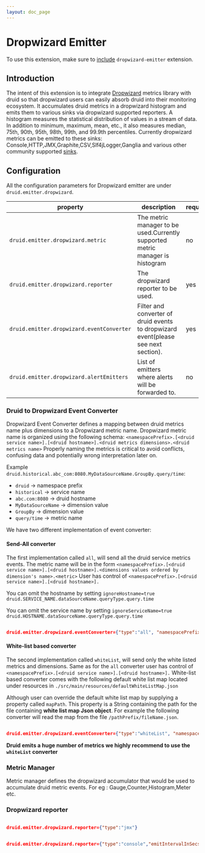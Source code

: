 ```yaml
---
layout: doc_page
---
```


# Dropwizard Emitter

To use this extension, make sure to [include](../../operations/including-extensions.html) `dropwizard-emitter` extension.

## Introduction

The intent of this extension is to integrate [Dropwizard](http://metrics.dropwizard.io/3.1.0/getting-started/#) metrics library with druid so that dropwizard users can easily absorb druid into their monitoring ecosystem.
It accumulates druid metrics in a dropwizard histogram and emits them to various sinks via dropwizard supported reporters.
A histogram measures the statistical distribution of values in a stream of data. In addition to minimum, maximum, mean, etc., it also measures median, 75th, 90th, 95th, 98th, 99th, and 99.9th percentiles.
Currently dropwizard metrics can be emitted to these sinks:
Console,HTTP,JMX,Graphite,CSV,Slf4jLogger,Ganglia and various other community supported [sinks](http://metrics.dropwizard.io/3.1.0/manual/third-party/).

## Configuration

All the configuration parameters for Dropwizard emitter are under `druid.emitter.dropwizard`.

|property|description|required?|default|
|--------|-----------|---------|-------|
|`druid.emitter.dropwizard.metric`|The metric manager to be used.Currently supported metric manager is histogram|no|histogram|
|`druid.emitter.dropwizard.reporter`|The dropwizard reporter to be used.|yes|none|
|`druid.emitter.dropwizard.eventConverter`| Filter and converter of druid events to dropwizard event(please see next section). |yes|none|
|`druid.emitter.dropwizard.alertEmitters`| List of emitters where alerts will be forwarded to. |no| empty list (no forwarding)|


### Druid to Dropwizard Event Converter
 
Dropwizard Event Converter defines a mapping between druid metrics name plus dimensions to a Dropwizard metric name.
Dropwizard metric name is organized using the following schema:
`<namespacePrefix>.[<druid service name>].[<druid hostname>].<druid metrics dimensions>.<druid metrics name>`
Properly naming the metrics is critical to avoid conflicts, confusing data and potentially wrong interpretation later on.

Example `druid.historical.abc_com:8080.MyDataSourceName.GroupBy.query/time`:

 * `druid` -> namespace prefix 
 * `historical` -> service name 
 * `abc.com:8080` -> druid hostname
 * `MyDataSourceName` -> dimension value 
 * `GroupBy` -> dimension value
 * `query/time` -> metric name

We have two different implementation of event converter:

#### Send-All converter

The first implementation called `all`, will send all the druid service metrics events. 
The metric name will be in the form `<namespacePrefix>.[<druid service name>].[<druid hostname>].<dimensions values ordered by dimension's name>.<metric>`
User has control of `<namespacePrefix>.[<druid service name>].[<druid hostname>].`

You can omit the hostname by setting `ignoreHostname=true`
`druid.SERVICE_NAME.dataSourceName.queryType.query.time`

You can omit the service name by setting `ignoreServiceName=true`
`druid.HOSTNAME.dataSourceName.queryType.query.time`

```json

druid.emitter.dropwizard.eventConverter={"type":"all", "namespacePrefix": "druid.test", "ignoreHostname":true, "ignoreServiceName":true}

```

#### White-list based converter

The second implementation called `whiteList`, will send only the white listed metrics and dimensions.
Same as for the `all` converter user has control of `<namespacePrefix>.[<druid service name>].[<druid hostname>].`
White-list based converter comes with the following  default white list map located under resources in `./src/main/resources/defaultWhiteListMap.json`

Although user can override the default white list map by supplying a property called `mapPath`.
This property is a String containing  the path for the file containing **white list map Json object**.
For example the following converter will read the map from the file `/pathPrefix/fileName.json`.  

```json

druid.emitter.dropwizard.eventConverter={"type":"whiteList", "namespacePrefix": "druid.test", "ignoreHostname":true, "ignoreServiceName":true, "mapPath":"/pathPrefix/fileName.json"}

```

**Druid emits a huge number of metrics we highly recommend to use the `whiteList` converter**

### Metric Manager

Metric manager defines the dropwizard accumulator that would be used to accumulate druid metric events.
For eg : Gauge,Counter,Histogram,Meter etc.

### Dropwizard reporter

```json

druid.emitter.dropwizard.reporter={"type":"jmx"}

```

```json

druid.emitter.dropwizard.reporter={"type":"console","emitIntervalInSecs":30}"}

```
